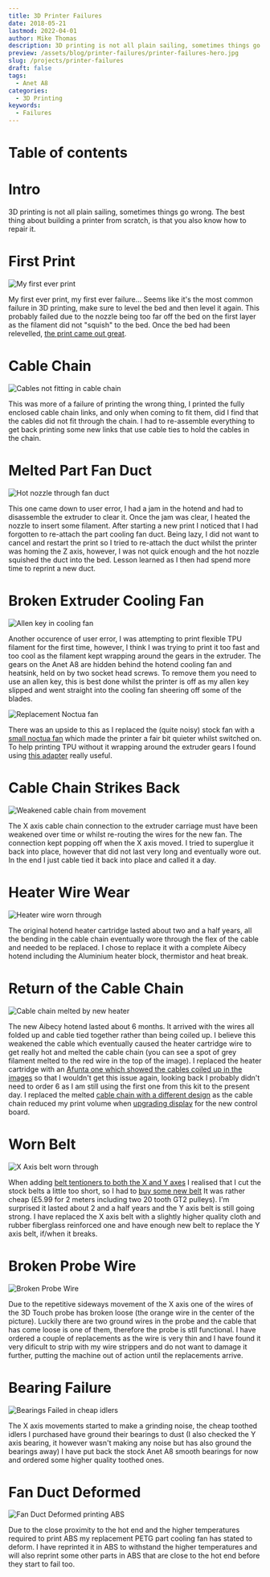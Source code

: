 ```yaml
---
title: 3D Printer Failures
date: 2018-05-21
lastmod: 2022-04-01
author: Mike Thomas
description: 3D printing is not all plain sailing, sometimes things go wrong. The best thing about building a printer from scratch, is that you also know how to repair it.
preview: /assets/blog/printer-failures/printer-failures-hero.jpg
slug: /projects/printer-failures
draft: false
tags:
  - Anet A8
categories:
  - 3D Printing
keywords:
  - Failures
---
```


# Table of contents

# Intro

3D printing is not all plain sailing, sometimes things go wrong. The best thing about building a printer from scratch, is that you also know how to repair it.

# First Print

![My first ever print](https://github.com/mikepthomas/mikepthomas.github.io/raw/develop/src/img/printer-failures/first-print.jpg)

My first ever print, my first ever failure... Seems like it's the most common failure in 3D printing, make sure to level the bed and then level it again. This probably failed due to the nozzle being too far off the bed on the first layer as the filament did not "squish" to the bed. Once the bed had been relevelled, [the print came out great](printer#finished).

# Cable Chain

![Cables not fitting in cable chain](https://github.com/mikepthomas/mikepthomas.github.io/raw/develop/src/img/printer-failures/cable-chain.jpg)

This was more of a failure of printing the wrong thing, I printed the fully enclosed cable chain links, and only when coming to fit them, did I find that the cables did not fit through the chain. I had to re-assemble everything to get back printing some new links that use cable ties to hold the cables in the chain.

# Melted Part Fan Duct

![Hot nozzle through fan duct](https://github.com/mikepthomas/mikepthomas.github.io/raw/develop/src/img/printer-failures/fan-duct-melted.jpg)

This one came down to user error, I had a jam in the hotend and had to disassemble the extruder to clear it. Once the jam was clear, I heated the nozzle to insert some filament. After starting a new print I noticed that I had forgotten to re-attach the part cooling fan duct. Being lazy, I did not want to cancel and restart the print so I tried to re-attach the duct whilst the printer was homing the Z axis, however, I was not quick enough and the hot nozzle squished the duct into the bed. Lesson learned as I then had spend more time to reprint a new duct.

# Broken Extruder Cooling Fan

![Allen key in cooling fan](https://github.com/mikepthomas/mikepthomas.github.io/raw/develop/src/img/printer-failures/cooling-fan-broken.jpg)

Another occurence of user error, I was attempting to print flexible TPU filament for the first time, however, I think I was trying to print it too fast and too cool as the filament kept wrapping around the gears in the extruder. The gears on the Anet A8 are hidden behind the hotend cooling fan and heatsink, held on by two socket head screws. To remove them you need to use an allen key, this is best done whilst the printer is off as my allen key slipped and went straight into the cooling fan sheering off some of the blades.

![Replacement Noctua fan](https://github.com/mikepthomas/mikepthomas.github.io/raw/develop/src/img/printer-failures/cooling-fan-noctua.jpg)

There was an upside to this as I replaced the (quite noisy) stock fan with a [small noctua fan](https://www.amazon.co.uk/gp/product/B009NQLT0M) which made the printer a fair bit quieter whilst switched on. To help printing TPU without it wrapping around the extruder gears I found using [this adapter](printer-printed-upgrades#flex-filament-and-easy-filament-change-adapter-for-anet-a8) really useful.

# Cable Chain Strikes Back

![Weakened cable chain from movement](https://github.com/mikepthomas/mikepthomas.github.io/raw/develop/src/img/printer-failures/cable-chain-weakened.jpg)

The X axis cable chain connection to the extruder carriage must have been weakened over time or whilst re-routing the wires for the new fan. The connection kept popping off when the X axis moved. I tried to superglue it back into place, however that did not last very long and eventually wore out. In the end I just cable tied it back into place and called it a day.

# Heater Wire Wear

![Heater wire worn through](https://github.com/mikepthomas/mikepthomas.github.io/raw/develop/src/img/printer-failures/heater-wire-wear.jpg)

The original hotend heater cartridge lasted about two and a half years, all the bending in the cable chain eventually wore through the flex of the cable and needed to be replaced. I chose to replace it with a complete Aibecy hotend including the Aluminium heater block, thermistor and heat break.

# Return of the Cable Chain

![Cable chain melted by new heater](https://github.com/mikepthomas/mikepthomas.github.io/raw/develop/src/img/printer-failures/cable-chain-melted.jpg)

The new Aibecy hotend lasted about 6 months. It arrived with the wires all folded up and cable tied together rather than being coiled up. I believe this weakened the cable which eventually caused the heater cartridge wire to get really hot and melted the cable chain (you can see a spot of grey filament melted to the red wire in the top of the image). I replaced the heater cartridge with an [Afunta one which showed the cables coiled up in the images](https://www.amazon.co.uk/gp/product/B07J43HFLK) so that I wouldn't get this issue again, looking back I probably didn't need to order 6 as I am still using the first one from this kit to the present day.
I replaced the melted [cable chain with a different design](printer-printed-upgrades#anet-a8-x-axis-cable-chain-with-z-end-stop) as the cable chain reduced my print volume when [upgrading display](printer-hardware-upgrades#tft24-mount) for the new control board.

# Worn Belt

![X Axis belt worn through](https://github.com/mikepthomas/mikepthomas.github.io/raw/develop/src/img/printer-failures/worn-belt.jpg)

When adding [belt tentioners to both the X and Y axes](printer-printed-upgrades#motion-upgrades) I realised that I cut the stock belts a little too short, so I had to [buy some new belt](https://www.amazon.co.uk/gp/product/B0719S15FN) It was rather cheap (£5.99 for 2 meters including two 20 tooth GT2 pulleys). I'm surprised it lasted about 2 and a half years and the Y axis belt is still going strong. I have replaced the X axis belt with a slightly higher quality cloth and rubber fiberglass reinforced one and have enough new belt to replace the Y axis belt, if/when it breaks.

# Broken Probe Wire

![Broken Probe Wire](https://github.com/mikepthomas/mikepthomas.github.io/raw/develop/src/img/printer-failures/broken-probe-wire.jpg)

Due to the repetitive sideways movement of the X axis one of the wires of the 3D Touch probe has broken loose (the orange wire in the center of the picture). Luckily there are two ground wires in the probe and the cable that has come loose is one of them, therefore the probe is stll functional. I have ordered a couple of replacements as the wire is very thin and I have found it very dificult to strip with my wire strippers and do not want to damage it further, putting the machine out of action until the replacements arrive.

# Bearing Failure

![Bearings Failed in cheap idlers](https://github.com/mikepthomas/mikepthomas.github.io/raw/develop/src/img/printer-failures/bearing-failure.jpg)

The X axis movements started to make a grinding noise, the cheap toothed idlers I purchased have ground their bearings to dust (I also checked the Y axis bearing, it however wasn't making any noise but has also ground the bearings away) I have put back the stock Anet A8 smooth bearings for now and ordered some higher quality toothed ones.

# Fan Duct Deformed

![Fan Duct Deformed printing ABS](https://github.com/mikepthomas/mikepthomas.github.io/raw/develop/src/img/printer-failures/fan-duct-deformed.jpg)

Due to the close proximity to the hot end and the higher temperatures required to print ABS my replacement PETG part cooling fan has stated to deform. I have reprinted it in ABS to withstand the higher temperatures and will also reprint some other parts in ABS that are close to the hot end before they start to fail too.

